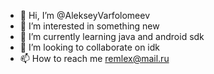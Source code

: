 - 👋 Hi, I’m @AlekseyVarfolomeev
- 👀 I’m interested in something new
- 🌱 I’m currently learning java and android sdk
- 💞️ I’m looking to collaborate on idk
- 📫 How to reach me remlex@mail.ru

<!---
AlekseyVarfolomeev/AlekseyVarfolomeev is a ✨ special ✨ repository because its `README.md` (this file) appears on your GitHub profile.
You can click the Preview link to take a look at your changes.
--->
